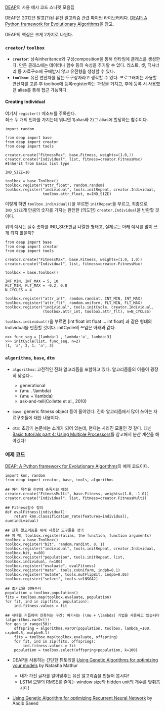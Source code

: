 [DEAP](https://github.com/deap/deap)의 사용 예시 코드 스니펫 모음집

DEAP은 2012년 발표(?)된 유전 알고리즘 관련 파이썬 라이브러리다.  [DEAP: A Python framework for Evolutionary Algorithms](https://www.researchgate.net/publication/235707002_DEAP_A_Python_framework_for_Evolutionary_Algorithms)을 참고.


DEAP의 핵심은 크게 2가지로 나뉜다.
### **```creator```**/ **```toolbox```**
- **```creator```**: 상속inheritance와 구성composition을 통해 런타임에 클래스를 생성한다. 만든 클래스에는 데이터나 함수 등의 속성을 추가할 수 있다. 리스트, 셋, 딕셔너리 등 자료구조에 구애받지 않고 유전형을 생성할 수 있다.
- **```toolbox```**: 유전 연산자를 담는 도구상자라고 생각할 수 있다. 프로그래머는 사용할 연산자를 고른 후 toolbox에 등록register하는 과정을 거치고, 후에 등록 시 사용했던 alias를 통해 접근 가능하다.

#### Creating Individual
여기서 ```register()``` 메소드를 주목한다. <br>
최소 두 개의 인자를 가지는데 뭐냐면 1)alias와 2)그 alias에 할당하는 함수이다.
```python3
import random

from deap import base
from deap import creator
from deap import tools

creator.create("FitnessMax", base.Fitness, weights=(1.0,))
creator.create("Individual", list, fitness=creator.FitnessMax) #Inherit from basic list type

IND_SIZE=10

toolbox = base.Toolbox()
toolbox.register("attr_float", random.random)
toolbox.register("individual", tools.initRepeat, creator.Individual,
                 toolbox.attr_float, n=IND_SIZE) 
```
이렇게 하면 ```toolbox.individual()```을 부르면 ```initRepeat```을 부르고, 최종으로 ```IND_SIZE```개 만큼의 숫자를 가지는 완전한 (의도한) ```creator.Individual```을 반환할 것이다.

위의 예시는 실수 숫자를 IND_SIZE만큼 나열한 형태고, 실제로는 아래 예시를 많이 쓰게 되지 않을까?
```python3
from deap import base
from deap import creator
from deap import tools

creator.create("FitnessMax", base.Fitness, weights=(1.0, 1.0))
creator.create("Individual", list, fitness=creator.FitnessMax)

toolbox = base.Toolbox()

INT_MIN, INT_MAX = 5, 10
FLT_MIN, FLT_MAX = -0.2, 0.8
N_CYCLES = 4

toolbox.register("attr_int", random.randint, INT_MIN, INT_MAX)
toolbox.register("attr_flt", random.uniform, FLT_MIN, FLT_MAX)
toolbox.register("individual", tools.initCycle, creator.Individual,
                 (toolbox.attr_int, toolbox.attr_flt), n=N_CYCLES)
```
```toolbox.individual()```을 부르면 [int float int float ... int float] 과 같은 형태의 Individual을 반환할 것이다. initCycle의 쓰임은 아래와 같다.

```python3
>>> func_seq = [lambda:1 , lambda:'a', lambda:3]
>>> initCycle(list, func_seq, n=2)
[1, 'a', 3, 1, 'a', 3]
```



### ```algorithms```, ```base```, ```dtm```

- ```algorithms```: 고전적인 진화 알고리즘을 포함하고 있다. 알고리즘들의 이름이 굉장히 낯설다...
    - generational
    - (\mu . \lambda)
    - (\mu + \lambda)
    - ask-and-tell(Collette et al., 2010)
    
- ```base```: generic fitness object 등이 들어있다. 진화 알고리즘에서 많이 쓰이는 자료구조들에 대한 내용이다.
- ```dtm```: 초창기 논문에는 소개가 되어 있는데, 현재는 사라진 모듈인 것 같다. 대신 [Basic tutorials part 4: Using Multiple Processors](https://deap.readthedocs.io/en/master/tutorials/basic/part4.html)를 참고해서 분산 계산을 해야겠다! 







### 예제 코드
[DEAP: A Python framework for Evolutionary Algorithms](https://www.researchgate.net/publication/235707002_DEAP_A_Python_framework_for_Evolutionary_Algorithms)의 예제 코드이다.
```python3
import knn, random
from deap import creator, base, tools, algorithms

## 여러 목적을 한번에 충족시킬 예정
creator.create("FitnessMulti", base.Fitness, weights=(1.0, -1.0))
creator.create("Individual", list, fitness=creator.FitnessMulti)

## Fitness함수 정의
def evalFitness(individual):
    return knn.classification_rate(features=individual), sum(individual)
    
## 진화 알고리즘을 위해 사용할 도구들을 정의
## 이 때, toolbox.register(alias, the function, function arguments)
toolbox = base.Toolbox()
toolbox.register("bit", random.randint, 0, 1)
toolbox.register("individual", tools.initRepeat, creator.Individual, toolbox.bit, n=80)
toolbox.register("population", tools.initRepeat, list, toolbox.individual, n=100)
toolbox.register("evaluate", evalFitness)
toolbox.register("mate", tools.cxUniform, indpb=0.1)
toolbox.register("mutate", tools.mutFlipBit, indpb=0.05)
toolbox.register("select", tools.selNSGA2)

## 초기값을 정해주자
population = toolbox.population()
fits = toolbox.map(toolbox.evaluate, population)
for fit, ind in zip(fits, population):
    ind.fitness.values = fit

## 세대를 거듭하며 진화하는 구간: 여기서는 (\mu + \lambda) 기법을 사용하고 있습니다(algorithms.varOr())
for gen in range(50):
    offspring = algorithms.varOr(population, toolbox, lambda_=100, cxpb=0.5, mutpb=0.1)
    fits = toolbox.map(toolbox.evaluate, offspring)
    for fit, ind in zip(fits, offspring):
        ind.fitness.values = fit
    population = toolbox.select(offspring+population, k=100)
```



- DEAP을 사용하는 간단한 튜토리얼 [Using Genetic Algorithms for optimizing your models](https://hub.packtpub.com/using-genetic-algorithms-for-optimizing-your-models-tutorial/) by Natasha Mathur
    - 내가 가진 글자를 알아맞추는 유전 알고리즘을 만들어 봅시다! 
    - LSTM 모델의 RMSE를 줄이는 window size와 hidden unit의 개수를 맞춰봅시다! 
    
- [Using Genetic Algorithm for optimizing Recurrent Neural Network](http://aqibsaeed.github.io/2017-08-11-genetic-algorithm-for-optimizing-rnn/) by Aaqib Saeed
